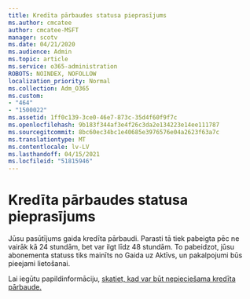 ```yaml
---
title: Kredīta pārbaudes statusa pieprasījums
ms.author: cmcatee
author: cmcatee-MSFT
manager: scotv
ms.date: 04/21/2020
ms.audience: Admin
ms.topic: article
ms.service: o365-administration
ROBOTS: NOINDEX, NOFOLLOW
localization_priority: Normal
ms.collection: Adm_O365
ms.custom:
- "464"
- "1500022"
ms.assetid: 1ff0c139-3ce0-46e7-873c-35d4f60f9f7c
ms.openlocfilehash: 9b183f344af3e4f26c3da2e134223e14ee111787
ms.sourcegitcommit: 8bc60ec34bc1e40685e3976576e04a2623f63a7c
ms.translationtype: MT
ms.contentlocale: lv-LV
ms.lasthandoff: 04/15/2021
ms.locfileid: "51815946"
---
```

# <a name="credit-check-status-request"></a>Kredīta pārbaudes statusa pieprasījums

Jūsu pasūtījums gaida kredīta pārbaudi. Parasti tā tiek pabeigta pēc ne vairāk kā 24 stundām, bet var ilgt līdz 48 stundām. To pabeidzot, jūsu abonementa statuss tiks mainīts no Gaida uz Aktīvs, un pakalpojumi būs pieejami lietošanai.

Lai iegūtu papildinformāciju, [skatiet, kad var būt nepieciešama kredīta pārbaude.](https://docs.microsoft.com/microsoft-365/commerce/billing-and-payments/pay-for-your-subscription?view=o365-worldwide#pay-by-invoice-check-or-eft)
